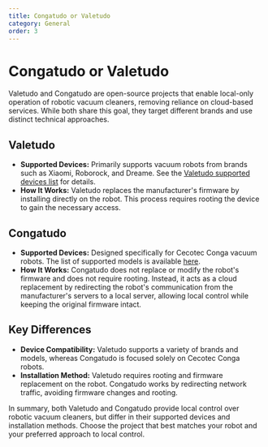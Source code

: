 ```yaml
---
title: Congatudo or Valetudo
category: General
order: 3
---
```


# Congatudo or Valetudo

Valetudo and Congatudo are open-source projects that enable local-only operation of robotic vacuum cleaners, removing reliance on cloud-based services. While both share this goal, they target different brands and use distinct technical approaches.

## Valetudo

- **Supported Devices:** Primarily supports vacuum robots from brands such as Xiaomi, Roborock, and Dreame. See the [Valetudo supported devices list](https://valetudo.cloud/pages/general/supported-robots.html) for details.
- **How It Works:** Valetudo replaces the manufacturer's firmware by installing directly on the robot. This process requires rooting the device to gain the necessary access.

## Congatudo

- **Supported Devices:** Designed specifically for Cecotec Conga vacuum robots. The list of supported models is available [here](https://congatudo.cloud/pages/general/supported-robots.html).
- **How It Works:** Congatudo does not replace or modify the robot's firmware and does not require rooting. Instead, it acts as a cloud replacement by redirecting the robot's communication from the manufacturer's servers to a local server, allowing local control while keeping the original firmware intact.

## Key Differences

- **Device Compatibility:** Valetudo supports a variety of brands and models, whereas Congatudo is focused solely on Cecotec Conga robots.
- **Installation Method:** Valetudo requires rooting and firmware replacement on the robot. Congatudo works by redirecting network traffic, avoiding firmware changes and rooting.

In summary, both Valetudo and Congatudo provide local control over robotic vacuum cleaners, but differ in their supported devices and installation methods. Choose the project that best matches your robot and your preferred approach to local control.